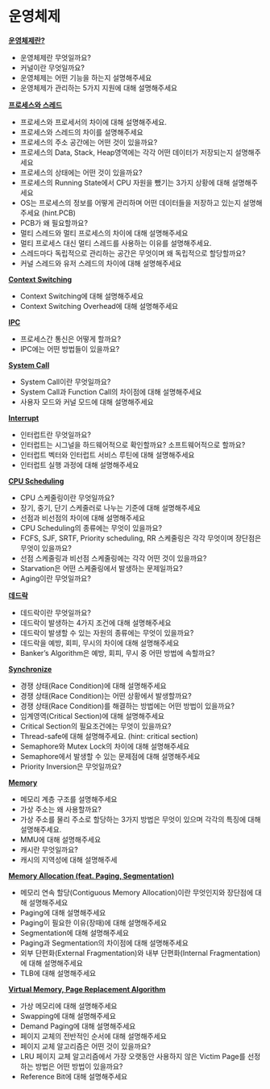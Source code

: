 # ️운영체제

[**운영체제란?**](../Operation_System/운영체제란.md)
- 운영체제란 무엇일까요?
- 커널이란 무엇일까요?
- 운영체제는 어떤 기능을 하는지 설명해주세요
- 운영체제가 관리하는 5가지 지원에 대해 설명해주세요

[**프로세스와 스레드**](../Operation_System/Process&Thread.md)
- 프로세스와 프로세서의 차이에 대해 설명해주세요.
- 프로세스와 스레드의 차이를 설명해주세요
- 프로세스의 주소 공간에는 어떤 것이 있을까요?
- 프로세스의 Data, Stack, Heap영역에는 각각 어떤 데이터가 저장되는지 설명해주세요
- 프로세스의 상태에는 어떤 것이 있을까요?
- 프로세스의 Running State에서 CPU 자원을 뺐기는 3가지 상황에 대해 설명해주세요
- OS는 프로세스의 정보를 어떻게 관리하며 어떤 데이터들을 저장하고 있는지 설명해주세요 (hint.PCB)
- PCB가 왜 필요할까요?
- 멀티 스레드와 멀티 프로세스의 차이에 대해 설명해주세요
- 멀티 프로세스 대신 멀티 스레드를 사용하는 이유를 설명해주세요.
- 스레드마다 독립적으로 관리하는 공간은 무엇이며 왜 독립적으로 할당할까요?
- 커널 스레드와 유저 스레드의 차이에 대해 설명해주세요

[**Context Switching**](../Operation_System/Context_Switching.md)
- Context Switching에 대해 설명해주세요
- Context Switching Overhead에 대해 설명해주세요

[**IPC**](../Operation_System/IPC.md)
- 프로세스간 통신은 어떻게 할까요?
- IPC에는 어떤 방법들이 있을까요?

[**System Call**](../Operation_System/SystemCall.md)
- System Call이란 무엇일까요?
- System Call과 Function Call의 차이점에 대해 설명해주세요
- 사용자 모드와 커널 모드에 대해 설명해주세요

[**Interrupt**](../Operation_System/Interrupt.md)
- 인터럽트란 무엇일까요?
- 인터럽트는 시그널을 하드웨어적으로 확인할까요? 소프트웨어적으로 할까요?
- 인터럽트 벡터와 인터럽트 서비스 루틴에 대해 설명해주세요
- 인터럽트 실행 과정에 대해 설명해주세요

[**CPU Scheduling**](../Operation_System/CPU%20Scheduling.md)
- CPU 스케줄링이란 무엇일까요?
- 장기, 중기, 단기 스케줄러로 나누는 기준에 대해 설명해주세요
- 선점과 비선점의 차이에 대해 설명해주세요
- CPU Scheduling의 종류에는 무엇이 있을까요?
- FCFS, SJF, SRTF, Priority scheduling, RR 스케줄링은 각각 무엇이며 장단점은 무엇이 있을까요?
- 선점 스케줄링과 비선점 스케줄링에는 각각 어떤 것이 있을까요?
- Starvation은 어떤 스케줄링에서 발생하는 문제일까요?
- Aging이란 무엇일까요?

[**데드락**](../Operation_System/Deadlock.md)
- 데드락이란 무엇일까요?
- 데드락이 발생하는 4가지 조건에 대해 설명해주세요
- 데드락이 발생할 수 있는 자원의 종류에는 무엇이 있을까요?
- 데드락을 예방, 회피, 무시의 차이에 대해 설명해주세요
- Banker’s Algorithm은 예방, 회피, 무시 중 어떤 방법에 속할까요?

[**Synchronize**](../Operation_System/Synchronize.md)
- 경쟁 상태(Race Condition)에 대해 설명해주세요
- 경쟁 상태(Race Condition)는 어떤 상황에서 발생할까요?
- 경쟁 상태(Race Condition)를 해결하는 방법에는 어떤 방법이 있을까요?
- 임계영역(Critical Section)에 대해 설명해주세요
- Critical Section의 필요조건에는 무엇이 있을까요?
- Thread-safe에 대해 설명해주세요. (hint: critical section)
- Semaphore와 Mutex Lock의 차이에 대해 설명해주세요
- Semaphore에서 발생할 수 있는 문제점에 대해 설명해주세요
- Priority Inversion은 무엇일까요?

[**Memory**](../Operation_System/Memory.md)
- 메모리 계층 구조를 설명해주세요
- 가상 주소는 왜 사용할까요?
- 가상 주소를 물리 주소로 할당하는 3가지 방법은 무엇이 있으며 각각의 특징에 대해 설명해주세요.
- MMU에 대해 설명해주세요
- 캐시란 무엇일까요?
- 캐시의 지역성에 대해 설명해주세

[**Memory Allocation (feat. Paging, Segmentation)**](../Operation_System/Memory%20Allocation.md)
- 메모리 연속 할당(Contiguous Memory Allocation)이란 무엇인지와 장단점에 대해 설명해주세요
- Paging에 대해 설명해주세요
- Paging이 필요한 이유(장때)에 대해 설명해주세요
- Segmentation에 대해 설명해주세요
- Paging과 Segmentation의 차이점에 대해 설명해주세요
- 외부 단편화(External Fragmentation)와 내부 단편화(Internal Fragmentation)에 대해 설명해주세요
- TLB에 대해 설명해주세요

[**Virtual Memory, Page Replacement Algorithm**](../Operation_System/Virtual%20Memory,%20Page%20Replacement%20Algorithm.md)
- 가상 메모리에 대해 설명해주세요
- Swapping에 대해 설명해주세요
- Demand Paging에 대해 설명해주세요
- 페이지 교체의 전반적인 순서에 대해 설명해주세요
- 페이지 교체 알고리즘은 어떤 것이 있을까요?
- LRU 페이지 교체 알고리즘에서 가장 오랫동안 사용하지 않은 Victim Page를 선정하는 방법은 어떤 방법이 있을까요?
- Reference Bit에 대해 설명해주세요
